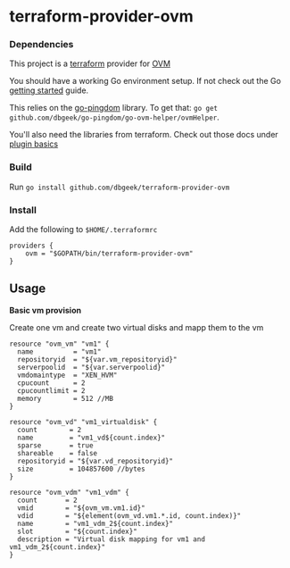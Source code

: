 # terraform-provider-ovm #

### Dependencies ###

This project is a [terraform](http://www.terraform.io/) provider for [OVM](https://www.oracle.com/virtualization/oracle-vm-server-for-x86/index.html)

You should have a working Go environment setup.  If not check out the Go [getting started](http://golang.org/doc/install) guide.

This relies on the [go-pingdom](https://github.com/dbgeek/go-ovm-helper) library. To
get that: `go get github.com/dbgeek/go-pingdom/go-ovm-helper/ovmHelper`.

You'll also need the libraries from terraform.  Check out those docs under [plugin basics](http://www.terraform.io/docs/plugins/basics.html)

### Build ###

Run `go install github.com/dbgeek/terraform-provider-ovm`

### Install ###

Add the following to `$HOME/.terraformrc`

```
providers {
    ovm = "$GOPATH/bin/terraform-provider-ovm"
}
```

## Usage ##

**Basic vm provision**

Create one vm and create two virtual disks and mapp them to the vm
```
resource "ovm_vm" "vm1" {
  name          = "vm1"
  repositoryid  = "${var.vm_repositoryid}"
  serverpoolid  = "${var.serverpoolid}"
  vmdomaintype  = "XEN_HVM"
  cpucount      = 2
  cpucountlimit = 2
  memory        = 512 //MB
}

resource "ovm_vd" "vm1_virtualdisk" {
  count        = 2
  name         = "vm1_vd${count.index}"
  sparse       = true
  shareable    = false
  repositoryid = "${var.vd_repositoryid}"
  size         = 104857600 //bytes
}

resource "ovm_vdm" "vm1_vdm" {
  count       = 2
  vmid        = "${ovm_vm.vm1.id}"
  vdid        = "${element(ovm_vd.vm1.*.id, count.index)}"
  name        = "vm1_vdm_2${count.index}"
  slot        = "${count.index}"
  description = "Virtual disk mapping for vm1 and vm1_vdm_2${count.index}"
}
```



